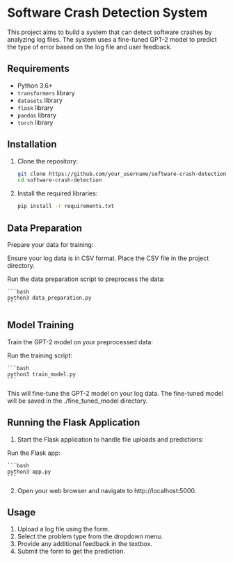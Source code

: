 # Software Crash Detection System

This project aims to build a system that can detect software crashes by analyzing log files. The system uses a fine-tuned GPT-2 model to predict the type of error based on the log file and user feedback.

## Requirements

- Python 3.6+
- `transformers` library
- `datasets` library
- `flask` library
- `pandas` library
- `torch` library

## Installation

1. Clone the repository:

   ```bash
   git clone https://github.com/your_username/software-crash-detection.git
   cd software-crash-detection
   ```

2. Install the required libraries:

    ```bash
    pip install -r requirements.txt
    ```

## Data Preparation

Prepare your data for training:

Ensure your log data is in CSV format. Place the CSV file in the project directory.

Run the data preparation script to preprocess the data:

    ```bash
    python3 data_preparation.py
    ```

## Model Training

Train the GPT-2 model on your preprocessed data:

Run the training script:

    ```bash
    python3 train_model.py
    ```

This will fine-tune the GPT-2 model on your log data. The fine-tuned model will be saved in the ./fine_tuned_model directory.

## Running the Flask Application

1. Start the Flask application to handle file uploads and predictions:

Run the Flask app:

    ```bash
    python3 app.py
    ```

2. Open your web browser and navigate to http://localhost:5000.

## Usage

1. Upload a log file using the form.
2. Select the problem type from the dropdown menu.
3. Provide any additional feedback in the textbox.
4. Submit the form to get the prediction.